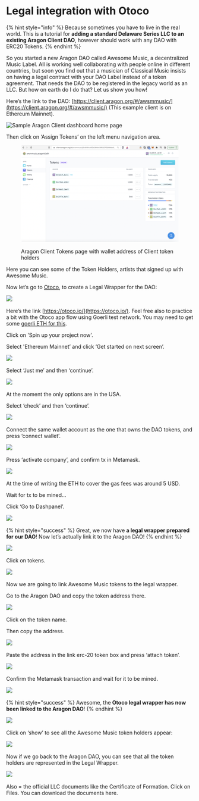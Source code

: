 # Legal integration with Otoco

{% hint style="info" %}
Because sometimes you have to live in the real world. This is a tutorial for **adding a standard Delaware Series LLC to an existing Aragon Client DAO**, however should work with any DAO with ERC20 Tokens.
{% endhint %}

So you started a new Aragon DAO called Awesome Music, a decentralized Music Label. All is working well collaborating with people online in different countries, but soon you find out that a musician of Classical Music insists on having a legal contract with your DAO Label instead of a token agreement. That needs the DAO to be registered in the legacy world as an LLC. But how on earth do I do that? Let us show you how!



Here’s the link to the DAO: [https://client.aragon.org/#/awsmmusic/](https://client.aragon.org/#/awsmmusic/) (This example client is on Ethereum Mainnet).

![Sample Aragon Client dashboard home page](https://lh6.googleusercontent.com/9jPGBkFSqmTAGgzGafNHwJbn9RT6pdwpG7mMB-FJiv7aVwbesPPi5JkVLTds-IbXskzxQKTkwvi2loX372FyBw6orZVRVRtZUUPqyfJ39KSEcVjXw\_4-l9fRwNJ3OVE4DDxRXTzKWK4cmWe4LVLyDA)

Then click on ‘Assign Tokens’ on the left menu navigation area.

<figure><img src="../../../.gitbook/assets/Schermata 2022-08-31 alle 12.24.30.png" alt=""><figcaption><p>Aragon Client Tokens page with wallet address of Client token holders</p></figcaption></figure>

Here you can see some of the Token Holders, artists that signed up with Awesome Music.

Now let’s go to [Otoco](https://otoco.io), to create a Legal Wrapper for the DAO:

![](https://lh6.googleusercontent.com/96D6ygT4pbD8\_WFZM3cLBAuPTib4OLDRTF4eAGhAQrdkG7\_9R8cukZLubjC6c1sA3d77bVO55NFR\_CbNz2u01e0u-\_fjeP4Mm-SH3vVApjJ3oGHYGbxz86O9q7P7VypNvYsou0s9DgZmqy6OKoRbiQ)

Here’s the link [https://otoco.io/](https://otoco.io/). Feel free also to practice a bit with the Otoco app flow using Goerli test network. You may need to get some [goerli ETH for this](https://goerlifaucet.com/).

Click on 'Spin up your project now'.

Select 'Ethereum Mainnet’ and click ‘Get started on next screen’.

![](https://lh4.googleusercontent.com/gCbLVyz0bIefsqaiE4tbcSEJYp9Sildw9ljUh3WyYgolMJ8KVL3YMpL1G6LzhMboFhDkFl4w1SHPjkAEzUWVzTmXbml8eQrSe\_UI9SyEtRDaJVnQyO6gOvCrmIZGnWz8RVx07ysj5e14\_4ZGzqSgVA)

Select ‘Just me’ and then ‘continue’.

![](https://lh5.googleusercontent.com/TZG-OSJnh89laDPv25ZuyhlT5rY7k2JnyjkbjQJHBNPyRGR7PKzdRl09WD-OBQJVsion1klBbSkovtVSsxWf8FWapsCM0y-PqR6qQW-KYtBWTXYMCVgPi4kF7NB\_lTyahXf7XBSlN7P9zwKx1nDgjw)

At the moment the only options are in the USA.&#x20;

Select ‘check’ and then ‘continue’.

![](https://lh3.googleusercontent.com/Qn5t1VJtdoKKXT0tRLpbFoxj3rdD0uu6VdVw1tHKALmlVR6w5HVmA9S4WKV7yP-IdymEWwL-N5hX0UVzHRWrajppt85nTPkAUDoz-DKcHVsDrG2Z56vdC\_YRrHBb7RsFjr8J7Dvm5tM6CVGPLU2Lww)

Connect the same wallet account as the one that owns the DAO tokens, and press ‘connect wallet’.

![](https://lh6.googleusercontent.com/GPiHnhh-D-YYh0huMOgvtDFObHSjCiHINzNYsoR3yYM4Od6-rSTrQqZVEEInYyeC53qDBjjXJ-3amRuS7G0Rrnvz\_k2SFmhLdi2ZR1w27Gc19qSPRR-4CrhamAscGm5U1TVhT2IiGjgE9hesDzLo\_w)

Press ‘activate company’, and confirm tx in Metamask.

![](https://lh6.googleusercontent.com/GPiHnhh-D-YYh0huMOgvtDFObHSjCiHINzNYsoR3yYM4Od6-rSTrQqZVEEInYyeC53qDBjjXJ-3amRuS7G0Rrnvz\_k2SFmhLdi2ZR1w27Gc19qSPRR-4CrhamAscGm5U1TVhT2IiGjgE9hesDzLo\_w)

At the time of writing the ETH to cover the gas fees was around 5 USD.

Wait for tx to be mined...

Click ‘Go to Dashpanel’.

![](https://lh4.googleusercontent.com/C98NFdD89dpROjRsSmIZRieZYRhhN91Ib1EsSyctibGqbCvXLSQ1YI04cUVCoEe2R2ShlDtIxfipH0X\_5wVzMjv-nr5RhtjYoc9yEo6Vla4PS77aTAnh4Ia9Ab6X8JVnSPF9t0G3tC0scD\_cVQknew)

{% hint style="success" %}
Great, we now have **a legal wrapper prepared for our DAO**! Now let’s actually link it to the Aragon DAO!
{% endhint %}

![](https://lh6.googleusercontent.com/zlhj1jPsksD2U-nVVIvy3Fw5d5tP1XBkOnlBz10y9PgmV3Ppdwq6OMdTvRUWJg8WrgJAqrpP4t\_LP4JjdEh-m-y48AJtlKym3P3QCBdrP\_c7TP7R0kqJ4ZWSuqmL6ESjDHe29aHTYQ3xcmo7-PXmOg)

Click on tokens.

![](https://lh3.googleusercontent.com/bAPONMEYctecwAz1iuoV69fooidqnBWzN4vwTJ7dLNTvQ3jTmSGRZlvc6TzdwixKr0AfZP5ph6UMaMhQnzsEe5QKHTehU-telIokGfhxdAM83j2LlWiiG24oQgwxSZ5BY\_3fUxkWsgIVQ1mLTm\_zGA)

Now we are going to link Awesome Music tokens to the legal wrapper.

Go to the Aragon DAO and copy the token address there.

![](https://lh5.googleusercontent.com/\_WiX29-5Epl0w\_W3yhzm2gN0kT3RM\_pNQLCnPL9zrdMIAW9a16HZ8-4QHmRCvZIxCOkeaoeWAWodTwWRwV8q4hWmSLgjSGZ0q-Zz55iLOwGitGYXwFyJWo1Z4U4KRZJ9p8pGxy-A\_93a4iMwUyOHIw)

Click on the token name.

Then copy the address.

![](https://lh6.googleusercontent.com/9VQfuaOJybeuxC16STkB9HWnzmvnDDHbfFUDz6evfo88uZsvrKR\_KD7Z2wBP3tpvukjGSJYq4CN6HN457QiX0pnOzsLm2l3zYigiXH0ZhTR\_QKQfi\_-gj5scutxPREHLFMgTdD8\_wgzAFtx2q0ZwrQ)

Paste the address in the link erc-20 token box and press ‘attach token’.

![](https://lh3.googleusercontent.com/AHlOW8oSbNiq7T9h-Xrb5wt\_ofVCtyPmSMY5u8Sw4t82ZkzrCdq6Tlzox41tj3qQYGsfOx6Y536f8omA659cbrkiQeiL789veF4IF2UnncKY4K-SYhk08vq68dBSyzkF9a7--dRbf7bSPdM8xiRIHg)

Confirm the Metamask transaction and wait for it to be mined.

![](https://lh3.googleusercontent.com/3SE87L4YicNC\_HKdT9KalZJXu2I5apLQQsXqt4sN6vHyhyXHTp23oefPcRtbJ681YvTeDz2uHpgtKPoF2QGIzcmf1U2569GOUI0LA8qvPL3kKpOZISYpCcTsPaRpIK8narWQqwfd9KUgoTYWTguk0A)

{% hint style="success" %}
Awesome, the **Otoco legal wrapper has now been linked to the Aragon DAO**!
{% endhint %}

![](https://lh4.googleusercontent.com/a7JKZUo0IspMEOhHbxJOdNwJu27Jz8NYcKBdkYZrhQGCpBRMTh-EFHOxKLJaLPL3qDziiM67ilBSFD5ZPFJ-Jbjoq2mWxGDYGp8zQTBihQi2fLMPcnwDswZlxA\_l2ASHHvkueHpQuy1lK29NSa3WXg)

Click on ‘show’ to see all the Awesome Music token holders appear:

![](https://lh3.googleusercontent.com/U3U6qAWIzlefNpidi1dEEqXqLmu5XB2dlo7Lq4yRGeaxJiM72lKeUR93OMtAEbxnHrDgTxarq-3QvRz\_Q2JEmSHyFVL4hBFe5hhR9QUd4DMD\_KdlGpxqfU2mJ1ez8Z17KR5KeQao1wu\_7wH62pSnjw)

Now if we go back to the Aragon DAO, you can see that all the token holders are represented in the Legal Wrapper.

![](https://lh4.googleusercontent.com/g-NoIu1y3lP6fLPCptcSmj3szpAZv7rgBYMblACdj12eD-OmzSuJpY5JPGzn5mgoX3O0yugiFqrR1JzCqK0iyD3hkWyu5NQsLetm8Jqv8yOXgbfKN6ordhbXJ0iPEazp5cQdhbpqBLjCiM15xHiWVw)

Also = the official LLC documents like the Certificate of Formation. Click on Files. You can download the documents here. &#x20;
